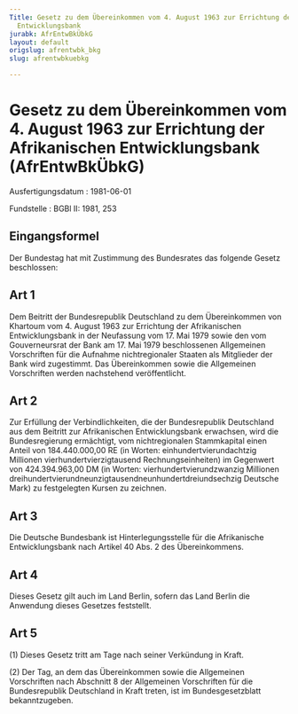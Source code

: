 ```yaml
---
Title: Gesetz zu dem Übereinkommen vom 4. August 1963 zur Errichtung der Afrikanischen
  Entwicklungsbank
jurabk: AfrEntwBkÜbkG
layout: default
origslug: afrentwbk_bkg
slug: afrentwbkuebkg

---
```


# Gesetz zu dem Übereinkommen vom 4. August 1963 zur Errichtung der Afrikanischen Entwicklungsbank (AfrEntwBkÜbkG)

Ausfertigungsdatum
:   1981-06-01

Fundstelle
:   BGBl II: 1981, 253

## Eingangsformel

Der Bundestag hat mit Zustimmung des Bundesrates das folgende Gesetz
beschlossen:

## Art 1

Dem Beitritt der Bundesrepublik Deutschland zu dem Übereinkommen von
Khartoum vom 4. August 1963 zur Errichtung der Afrikanischen
Entwicklungsbank in der Neufassung vom 17. Mai 1979 sowie den vom
Gouverneursrat der Bank am 17. Mai 1979 beschlossenen Allgemeinen
Vorschriften für die Aufnahme nichtregionaler Staaten als Mitglieder
der Bank wird zugestimmt. Das Übereinkommen sowie die Allgemeinen
Vorschriften werden nachstehend veröffentlicht.

## Art 2

Zur Erfüllung der Verbindlichkeiten, die der Bundesrepublik
Deutschland aus dem Beitritt zur Afrikanischen Entwicklungsbank
erwachsen, wird die Bundesregierung ermächtigt, vom nichtregionalen
Stammkapital einen Anteil von 184.440.000,00 RE (in Worten:
einhundertvierundachtzig Millionen vierhundertvierzigtausend
Rechnungseinheiten) im Gegenwert von 424.394.963,00 DM (in Worten:
vierhundertvierundzwanzig Millionen
dreihundertvierundneunzigtausendneunhundertdreiundsechzig Deutsche
Mark) zu festgelegten Kursen zu zeichnen.

## Art 3

Die Deutsche Bundesbank ist Hinterlegungsstelle für die Afrikanische
Entwicklungsbank nach Artikel 40 Abs. 2 des Übereinkommens.

## Art 4

Dieses Gesetz gilt auch im Land Berlin, sofern das Land Berlin die
Anwendung dieses Gesetzes feststellt.

## Art 5

(1) Dieses Gesetz tritt am Tage nach seiner Verkündung in Kraft.

(2) Der Tag, an dem das Übereinkommen sowie die Allgemeinen
Vorschriften nach Abschnitt 8 der Allgemeinen Vorschriften für die
Bundesrepublik Deutschland in Kraft treten, ist im Bundesgesetzblatt
bekanntzugeben.

